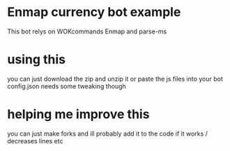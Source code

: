 # Enmap currency bot example
This bot relys on WOKcommands Enmap and parse-ms
# using this
you can just download the zip and unzip it or paste the js files into your bot
config.json needs some tweaking though 
# helping me improve this 
you can just make forks and ill probably add it to the code if it works / decreases lines etc
